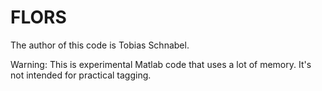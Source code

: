 # FLORS

The author of this code is Tobias Schnabel.

Warning: This is experimental Matlab code that uses a lot of memory. It's not intended for practical tagging.
